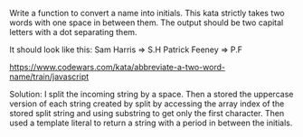 Write a function to convert a name into initials. This kata strictly takes two words with one space in between them.
The output should be two capital letters with a dot separating them.

It should look like this:
Sam Harris => S.H
Patrick Feeney => P.F

https://www.codewars.com/kata/abbreviate-a-two-word-name/train/javascript

Solution:
I split the incoming string by a space. Then a stored the uppercase version of each string created by split by accessing the array index of the stored split string and using substring to get only the first character. Then used a template literal to return a string with a period in between the initials. 

